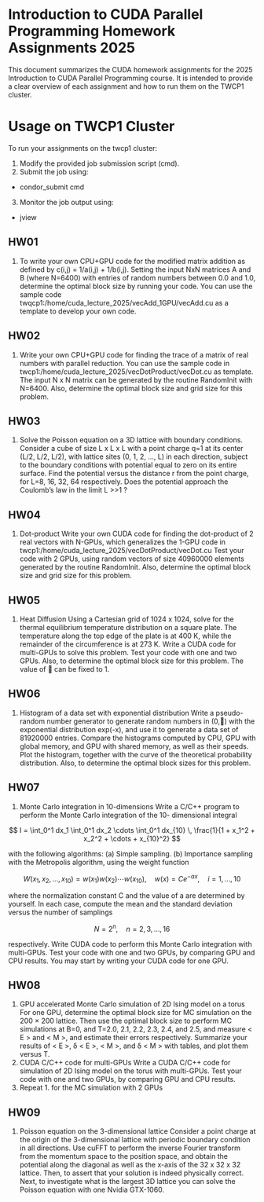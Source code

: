 # Introduction to CUDA Parallel Programming Homework Assignments 2025

This document summarizes the CUDA homework assignments for the 2025 Introduction to CUDA Parallel Programming course. It is intended to provide a clear overview of each assignment and how to run them on the TWCP1 cluster.

# Usage on TWCP1 Cluster

To run your assignments on the twcp1 cluster:

1. Modify the provided job submission script (cmd).
2. Submit the job using:
  - condor_submit cmd
3. Monitor the job output using:
  - jview

## HW01

1. To write your own CPU+GPU code for the modified matrix addition as
defined by c(i,j) = 1/a(i,j) + 1/b(i,j). Setting the input NxN matrices A
and B (where N=6400) with entries of random numbers between 0.0
and 1.0, determine the optimal block size by running your code. You
can use the sample code
twqcp1:/home/cuda_lecture_2025/vecAdd_1GPU/vecAdd.cu as a
template to develop your own code.

## HW02

1. Write your own CPU+GPU code for finding the trace of a matrix of
real numbers with parallel reduction. You can use the sample code in
twcp1:/home/cuda_lecture_2025/vecDotProduct/vecDot.cu
as template. The input N x N matrix can be generated by the routine
RandomInit with N=6400. Also, determine the optimal block size and
grid size for this problem.

## HW03

1. Solve the Poisson equation on a 3D lattice with boundary conditions.
Consider a cube of size L x L x L with a point charge q=1 at its center
(L/2, L/2, L/2), with lattice sites (0, 1, 2, ..., L) in each direction, subject
to the boundary conditions with potential equal to zero on its entire
surface. Find the potential versus the distance r from the point
charge, for L=8, 16, 32, 64 respectively.
Does the potential approach the Coulomb’s law in the limit L >>1 ?

## HW04

1. Dot-product
Write your own CUDA code for finding the dot-product of 2 real
vectors with N-GPUs, which generalizes the 1-GPU code in
twcp1:/home/cuda_lecture_2025/vecDotProduct/vecDot.cu
Test your code with 2 GPUs, using random vectors of size 40960000
elements generated by the routine RandomInit. Also, determine the
optimal block size and grid size for this problem.

## HW05

1. Heat Diffusion
Using a Cartesian grid of 1024 x 1024, solve for the thermal
equilibrium temperature distribution on a square plate. The
temperature along the top edge of the plate is at 400 K, while the
remainder of the circumference is at 273 K. Write a CUDA code for
multi-GPUs to solve this problem. Test your code with one and two
GPUs. Also, to determine the optimal block size for this problem. The
value of  can be fixed to 1.

## HW06

1. Histogram of a data set with exponential distribution
Write a pseudo-random number generator to generate random
numbers in (0,) with the exponential distribution exp(-x), and use it
to generate a data set of 81920000 entries. Compare the histograms
computed by CPU, GPU with global memory, and GPU with shared
memory, as well as their speeds. Plot the histogram, together with the
curve of the theoretical probability distribution.
Also, to determine the optimal block sizes for this problem.

## HW07


1. Monte Carlo integration in 10-dimensions
Write a C/C++ program to perform the Monte Carlo integration of the 10-
dimensional integral

$$
I = \int_0^1 dx_1 \int_0^1 dx_2 \cdots \int_0^1 dx_{10} \, \frac{1}{1 + x_1^2 + x_2^2 + \cdots + x_{10}^2}
$$

with the following algorithms:
(a) Simple sampling.
(b) Importance sampling with the Metropolis algorithm, using the weight function

$$
W(x_1, x_2, \ldots, x_{10}) = w(x_1) w(x_2) \cdots w(x_{10}), \quad w(x) = Ce^{-a x}, \quad i = 1, \ldots, 10
$$


where the normalization constant C and the value of a are determined by yourself.
In each case, compute the mean and the standard deviation versus the number
of samplings

$$
N = 2^n, \quad n = 2, 3, \ldots, 16
$$

respectively.
Write CUDA code to perform this Monte Carlo integration with multi-GPUs. Test your
code with one and two GPUs, by comparing GPU and CPU results. You may start by
writing your CUDA code for one GPU.


## HW08

1. GPU accelerated Monte Carlo simulation of 2D Ising model on a torus
For one GPU, determine the optimal block size for MC simulation on the
200 × 200 lattice. Then use the optimal block size to perform MC simulations at
B=0, and T=2.0, 2.1, 2.2, 2.3, 2.4, and 2.5, and measure < E > and < M >, and
estimate their errors respectively. Summarize your results of < E >, δ < E >,
< M >, and δ < M > with tables, and plot them versus T.
2. CUDA C/C++ code for multi-GPUs
Write a CUDA C/C++ code for simulation of 2D Ising model on the torus with
multi-GPUs. Test your code with one and two GPUs, by comparing GPU and CPU
results.
3. Repeat 1. for the MC simulation with 2 GPUs

## HW09

1. Poisson equation on the 3-dimensional lattice
Consider a point charge at the origin of the 3-dimensional lattice with periodic
boundary condition in all directions. Use cuFFT to perform the inverse Fourier
transform from the momentum space to the position space, and obtain the
potential along the diagonal as well as the x-axis of the 32 x 32 x 32 lattice.
Then, to assert that your solution is indeed physically correct.
Next, to investigate what is the largest 3D lattice you can solve the Poisson
equation with one Nvidia GTX-1060.

